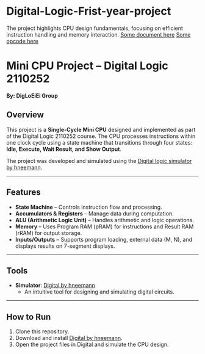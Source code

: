 # Digital-Logic-Frist-year-project
The project highlights CPU design fundamentals, focusing on efficient instruction handling and memory interaction.
[Some document here](digloeiei_document.pdf)
[Some opcode here](Opcode.pdf)
# Mini CPU Project – Digital Logic 2110252  
**By: DigLoEiEi Group**  

## Overview  
This project is a **Single-Cycle Mini CPU** designed and implemented as part of the Digital Logic 2110252 course. The CPU processes instructions within one clock cycle using a state machine that transitions through four states: **Idle, Execute, Wait Result, and Show Output**.  

The project was developed and simulated using the [Digital logic simulator by hneemann](https://github.com/hneemann/Digital).  

---

## Features  
- **State Machine** – Controls instruction flow and processing.  
- **Accumulators & Registers** – Manage data during computation.  
- **ALU (Arithmetic Logic Unit)** – Handles arithmetic and logic operations.  
- **Memory** – Uses Program RAM (pRAM) for instructions and Result RAM (rRAM) for output storage.  
- **Inputs/Outputs** – Supports program loading, external data (M, N), and displays results on 7-segment displays.  

---

## Tools  
- **Simulator**: [Digital by hneemann](https://github.com/hneemann/Digital)  
  - An intuitive tool for designing and simulating digital circuits.  

---

## How to Run  
1. Clone this repository.  
2. Download and install [Digital by hneemann](https://github.com/hneemann/Digital).  
3. Open the project files in Digital and simulate the CPU design.  

